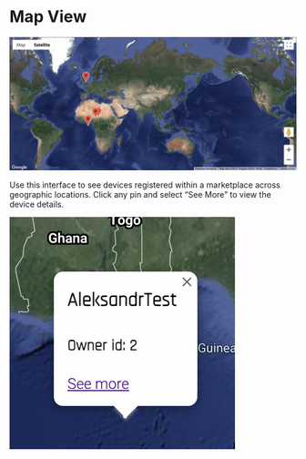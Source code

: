 # Map View

![Map View](../images/deviceMgmtImages/Map.png)

Use this interface to see devices registered within a marketplace across geographic locations. Click any pin and select “See More” to view the device details.

![Map See More](../images/deviceMgmtImages/MapHover.png)
